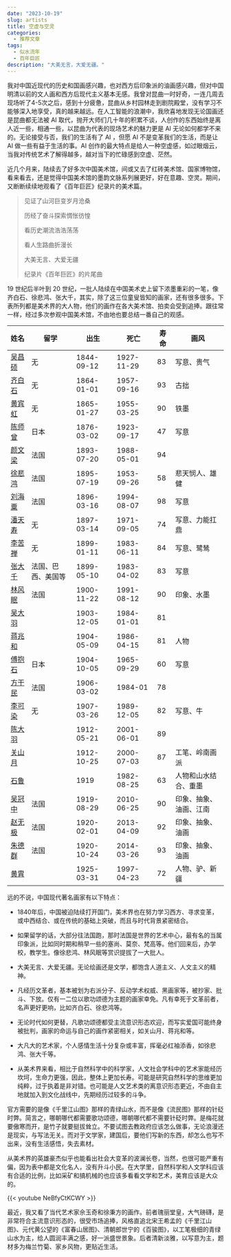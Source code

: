 ```yaml
---
date: "2023-10-19"
slug: artists
title: 空虚与空灵
categories:
  - 推荐文章
tags:
  - 似水流年
  - 百年巨匠
description: "大美无言，大爱无疆。"
---
```


我对中国近现代的历史和国画感兴趣，也对西方后印象派的油画感兴趣，但对中国明清以前的文人画和西方后现代主义基本无感。我曾对昆曲一时好奇，一连几周去现场听了4-5次之后，感到十分疲惫，昆曲从乡村园林走到剧院殿堂，没有学习不能够深入地享受，真的越来越远。在人工智能的浪潮中，我欣喜地发现无论国画还是昆曲都无法被 AI 取代，抛开大师们几十年的积累不谈，人创作的东西始终是离人近一些，相通一些，以昆曲为代表的现场艺术的魅力更是 AI 无论如何都学不来的。无论接受与否，我们的生活有了 AI ，但愿 AI 不是变革我们的生活，而是让 AI 做一些有益于生活的事。AI 创作的最大特点是给人一种空虚感，如过眼烟云，当我对传统艺术了解得越多，越对当下的忙碌感到空虚、茫然。

近几个月来，陆续去了好多次中国美术馆，间或又去了红砖美术馆、国家博物馆，看来看去，还是觉得中国美术馆的墨韵文脉系列展更好，好在意趣、空灵。期间，又断断续续地观看了《百年巨匠》纪录片的美术篇。

> 见证了山河巨变岁月沧桑
>
> 历经了奋斗探索惆怅彷惶
>
> 看历史潮流浩浩荡荡
>
> 看人生路曲折漫长
>
> 大美无言、大爱无疆
>
> 纪录片《百年巨匠》的片尾曲

19 世纪后半叶到 20 世纪，一批人陆续在中国美术史上留下浓墨重彩的一笔，像齐白石、徐悲鸿、张大千，其实，除了这三位童叟皆知的画家，还有很多很多。下表所列都是美术界的大人物，他们的画作在各大美术馆、拍卖会受到追捧。跟往常一样，经过多次参观中国美术馆，不由地也要总结一番自己的观感。

| 姓名                                                                                     | 留学               | 出生       | 死亡       | 寿命 | 画风                   |
|------------|------------|------------|------------|------------|------------|
| [吴昌硕](https://zh.wikipedia.org/wiki/%E5%90%B3%E6%98%8C%E7%A2%A9)                      | 无                 | 1844-09-12 | 1927-11-29 | 83   | 写意、贵气             |
| [齐白石](https://zh.wikipedia.org/wiki/%E9%BD%90%E7%99%BD%E7%9F%B3)                      | 无                 | 1864-01-01 | 1957-09-16 | 93   | 古拙                   |
| [黄宾虹](https://zh.wikipedia.org/wiki/%E9%BB%84%E5%AE%BE%E8%99%B9)                      | 无                 | 1865-01-27 | 1955-03-25 | 90   | 铁墨                   |
| [陈师曾](https://zh.wikipedia.org/wiki/%E9%99%88%E5%B8%88%E6%9B%BE)                      | 日本               | 1876-03-02 | 1923-09-17 | 47   | 写意                   |
| [颜文梁](https://zh.wikipedia.org/zh-cn/%E9%A1%8F%E6%96%87%E6%A8%91)                     | 法国               | 1893-07-20 | 1988-05-01 | 94   |                        |
| [徐悲鸿](https://zh.wikipedia.org/zh-cn/%E5%BE%90%E6%82%B2%E9%B8%BF)                     | 法国               | 1895-07-19 | 1953-09-26 | 58   | 悲天悯人、雄健         |
| [刘海粟](https://zh.wikipedia.org/zh-cn/%E5%88%98%E6%B5%B7%E7%B2%9F)                     | 法国               | 1896-03-16 | 1994-08-07 | 98   | 写意                   |
| [潘天寿](https://zh.wikipedia.org/wiki/%E6%BD%98%E5%A4%A9%E5%AF%BF)                      | 无                 | 1897-03-14 | 1971-09-05 | 74   | 写意、力能扛鼎         |
| [李苦禅](https://zh.wikipedia.org/wiki/%E6%9D%8E%E8%8B%A6%E7%A6%85)                      | 无                 | 1899-01-11 | 1983-06-11 | 84   | 写意、鹭鸶             |
| [张大千](https://zh.wikipedia.org/wiki/%E5%BC%B5%E5%A4%A7%E5%8D%83)                      | 法国、巴西、美国等 | 1899-05-10 | 1983-04-02 | 83   | 写意                   |
| [林风眠](https://zh.wikipedia.org/zh-cn/%E6%9E%97%E9%A3%8E%E7%9C%A0)                     | 法国               | 1900-11-22 | 1991-08-12 | 90   | 印象、水墨             |
| [吴大羽](https://zh.wikipedia.org/wiki/%E5%90%B3%E5%A4%A7%E7%BE%BD)                      |                    | 1903-12-05 | 1984-01-01 | 81   |                        |
| [蒋兆和](https://zh.wikipedia.org/zh-hans/%E8%94%A3%E5%85%86%E5%92%8C)                   |                    | 1904-05-09 | 1986-04-15 | 81   | 人物                   |
| [傅抱石](https://zh.wikipedia.org/wiki/%E5%82%85%E6%8A%B1%E7%9F%B3)                      | 日本               | 1904-10-05 | 1965-09-29 | 60   | 写意                   |
| [方干民](https://zh.wikipedia.org/wiki/%E6%96%B9%E5%B9%B9%E6%B0%91)                      | 法国               | 1906-03-02 | 1984-01    | 78   |                        |
| [李可染](https://zh.wikipedia.org/wiki/%E6%9D%8E%E5%8F%AF%E6%9F%93)                      | 无                 | 1907-03-26 | 1989-12-05 | 82   | 写意、牛               |
| [陈大羽](https://zh.wikipedia.org/wiki/%E9%99%88%E5%A4%A7%E7%BE%BD)                      |                    | 1912-05-21 | 2001-06-01 | 89   |                        |
| [关山月](https://zh.wikipedia.org/wiki/%E5%85%B3%E5%B1%B1%E6%9C%88_(%E7%94%BB%E5%AE%B6)) |                    | 1912-10-25 | 2000-07-03 | 87   | 工笔、岭南画派         |
| [石鲁](https://zh.wikipedia.org/wiki/%E7%9F%B3%E9%B2%81)                                 |                    | 1919       | 1982-08-25 | 63   | 人物和山水结合、重墨   |
| [吴冠中](https://zh.wikipedia.org/wiki/%E5%90%B3%E5%86%A0%E4%B8%AD)                      | 法国               | 1919-08-29 | 2010-06-25 | 90   | 印象、抽象、油画、江南 |
| [赵无极](https://zh.wikipedia.org/wiki/%E8%B5%B5%E6%97%A0%E6%9E%81)                      | 法国               | 1920-02-01 | 2013-04-09 | 92   | 印象、抽象、油画       |
| [朱德群](https://zh.wikipedia.org/wiki/%E6%9C%B1%E5%BE%B7%E7%BE%A4)                      | 法国               | 1920-10-24 | 2014-03-26 | 93   | 印象、抽象、油画       |
| [黄胄](https://zh.wikipedia.org/wiki/%E9%BB%84%E8%83%84)                                 |                    | 1925-03-31 | 1997-04-23 | 72   | 人物、驴、新疆         |

远的不说，中国现代著名画家有以下特点：

-   1840年后，中国被迫陆续打开国门，美术界也在努力学习西方、寻求变革，或中西结合、或在传统的基础上突破，而且与时代背景紧密结合。

-   如果留学的话，大部分往法国跑，那时法国是世界的艺术中心，最有名的当属印象派，比如同时期和稍早一些的塞尚、莫奈、梵高等。他们回来后，办学校，教学生。像徐悲鸿、林风眠等赏识提拔了一大批人。

-   大美无言、大爱无疆。无论绘画还是文学，都饱含人道主义、人文主义的精神。

-   凡经历文革者，基本被划为右派分子、反动学术权威、黑画家等，被抄家、批斗、下放。仅有一二位以歌功颂德为主题的画家幸免。凡有幸死于文革前者，名声更好更响，比如齐白石、徐悲鸿等。

-   无论时代如何更替，凡歌功颂德都受主流意识形态欢迎，而写实爱国可能终身被批判，画家的命运与自己的画作紧密相关，如关山月、蒋兆和等。

-   大凡大的艺术家，个人感情生活十分复杂或丰富，挥毫必红袖添香，如徐悲鸿、张大千等。

-   从美术界来看，相比于自然科学中的科学家，人文社会学科中的艺术家能经历坎坷，生命力更强，因此，整体上更加长寿。可能是研究自然科学的思维更加纯粹，过于执着是非对错。也可能是人文艺术类的离意识形态更近，不由自主地就加入到文化战线中，先期经历过较多的斗争。

官方需要的是像《千里江山图》那样的青绿山水，而不是像《流民图》那样的针砭时弊。简言之，哪朝哪代都需要歌功颂德，哪朝哪代都不需要针砭时弊。是梅花就要傲寒而开，是竹子就要挺拔耸立。不要试图去教政府应该怎么做事，无论浪漫还是现实，与写法无关。而对于文学家，建国后，要他们写新的东西，却怎么也写不出来，没有生活感悟，失去素材。

从美术界的英雄豪杰似乎也能看出社会大变革的波澜长卷，当然，也很可能严重有偏，因为表中都是文化名人，没有升斗小民。在大学里，自然科学和人文学科应该有合适的比例，比如采矿和搞机械的也应该多看看文学和艺术，美育应该是大众的。

{{< youtube NeBfyCtKCWY >}}

最近，我又看了当代艺术家佘玉奇和徐秉方的画作。前者瑰丽堂皇，大气磅礴，是非常符合主流意识形态的，很受市场追捧，风格直追北宋王希孟的《千里江山图》、元代黄公望的《富春山居图》、清朝郎世宁的《百骏图》，以工笔极细的青绿山水为主，给人圆润丰满之感，好一派盛世景象。后者清新淡雅，以写意为主，题材多为梅兰竹菊、家乡风物，更贴近生活。
